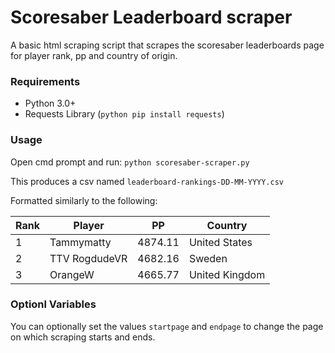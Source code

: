 # Scoresaber Leaderboard scraper

A basic html scraping script that scrapes the scoresaber leaderboards page for player rank, pp and country of origin.

### Requirements
 * Python 3.0+
 * Requests Library (`python pip install requests`)

### Usage

Open cmd prompt and run:
`python scoresaber-scraper.py`

This produces a csv named 
`leaderboard-rankings-DD-MM-YYYY.csv` 

Formatted similarly to the following:

| Rank | Player | PP | Country  |
| ---- | --- | --- | --- |
| 1 | Tammymatty | 4874.11 | United States |
| 2 | TTV RogdudeVR | 4682.16 | Sweden | 
| 3 | OrangeW | 4665.77 | United Kingdom |

### Optionl Variables

You can optionally set the values `startpage` and `endpage` to change the page on which scraping starts and ends.